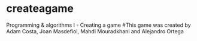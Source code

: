# createagame
Programming &amp; algorithms I - Creating a game
#This game was created by Adam Costa, Joan Masdefiol, Mahdi Mouradkhani and Alejandro Ortega
